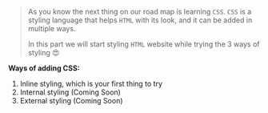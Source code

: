 > As you know the next thing on our road map is learning `CSS`. `CSS` is a styling language that helps `HTML` with its look, and it can be added in multiple ways.
>
> In this part we will start styling `HTML` website while trying the 3 ways of styling 😍

**Ways of adding CSS:**

1. Inline styling, which is your first thing to try
2. Internal styling (Coming Soon)
3. External styling (Coming Soon)
